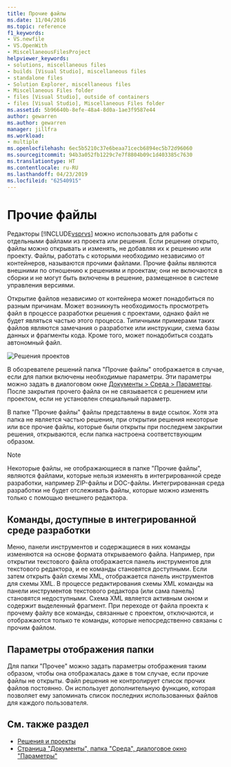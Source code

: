```yaml
---
title: Прочие файлы
ms.date: 11/04/2016
ms.topic: reference
f1_keywords:
- VS.newfile
- VS.OpenWith
- MiscellaneousFilesProject
helpviewer_keywords:
- solutions, miscellaneous files
- builds [Visual Studio], miscellaneous files
- standalone files
- Solution Explorer, miscellaneous files
- Miscellaneous Files folder
- files [Visual Studio], outside of containers
- files [Visual Studio], Miscellaneous Files folder
ms.assetid: 5b96640b-8efe-48a4-8d0a-1ae3f9587e44
author: gewarren
ms.author: gewarren
manager: jillfra
ms.workload:
- multiple
ms.openlocfilehash: 6ec5b5210c37e6beaa71cecb6894ec5b72d96060
ms.sourcegitcommit: 94b3a052fb1229c7e7f8804b09c1d403385c7630
ms.translationtype: HT
ms.contentlocale: ru-RU
ms.lasthandoff: 04/23/2019
ms.locfileid: "62540915"
---
```

# <a name="miscellaneous-files"></a>Прочие файлы
Редакторы [!INCLUDE[vsprvs](../../code-quality/includes/vsprvs_md.md)] можно использовать для работы с отдельными файлами из проекта или решения. Если решение открыто, файлы можно открывать и изменять, не добавляя их к решению или проекту. Файлы, работать с которыми необходимо независимо от контейнеров, называются прочими файлами. Прочие файлы являются внешними по отношению к решениям и проектам; они не включаются в сборки и не могут быть включены в решение, размещенное в системе управления версиями.

 Открытие файлов независимо от контейнера может понадобиться по разным причинам. Может возникнуть необходимость просмотреть файл в процессе разработки решения с проектами, однако файл не будет являться частью этого процесса. Типичными примерами таких файлов являются замечания о разработке или инструкции, схема базы данных и фрагменты кода. Кроме того, может понадобиться создать автономный файл.

 ![Решения проектов](../../ide/reference/media/projects_solutions_misc.gif)

 В обозревателе решений папка "Прочие файлы" отображается в случае, если для папки включены необходимые параметры. Эти параметры можно задать в диалоговом окне [Документы > Среда > Параметры](../../ide/reference/documents-environment-options-dialog-box.md). После закрытия прочего файла он не связывается с решением или проектом, если не установлен специальный параметр.

 В папке "Прочие файлы" файлы представлены в виде ссылок. Хотя эта папка не является частью решения, при открытии решения некоторые или все прочие файлы, которые были открыты при последнем закрытии решения, открываются, если папка настроена соответствующим образом.

> [!NOTE]
> Некоторые файлы, не отображающиеся в папке "Прочие файлы", являются файлами, которые нельзя изменять в интегрированной среде разработки, например ZIP-файлы и DOC-файлы. Интегрированная среда разработки не будет отслеживать файлы, которые можно изменять только с помощью внешнего редактора.

## <a name="commands-available-in-the-ide"></a>Команды, доступные в интегрированной среде разработки
 Меню, панели инструментов и содержащиеся в них команды изменяются на основе формата открываемого файла. Например, при открытии текстового файла отображается панель инструментов для текстового редактора, и ее команды становятся доступными. Если затем открыть файл схемы XML, отображается панель инструментов для схемы XML. В процессе редактирования схемы XML команды на панели инструментов текстового редактора (или сама панель) становятся недоступными. Схема XML является активным окном и содержит выделенный фрагмент. При переходе от файла проекта к прочему файлу все команды, связанные с проектом, отключаются, и отображаются только те команды, которые непосредственно связаны с прочим файлом.

## <a name="folder-display-options"></a>Параметры отображения папки
 Для папки "Прочее" можно задать параметры отображения таким образом, чтобы она отображалась даже в том случае, если прочие файлы не открыты. Файл решения не контролирует список прочих файлов постоянно. Он использует дополнительную функцию, которая позволяет ему запоминать список последних использованных файлов для каждого пользователя.

## <a name="see-also"></a>См. также раздел

- [Решения и проекты](../../ide/solutions-and-projects-in-visual-studio.md)
- [Страница "Документы", папка "Среда", диалоговое окно "Параметры"](../../ide/reference/documents-environment-options-dialog-box.md)